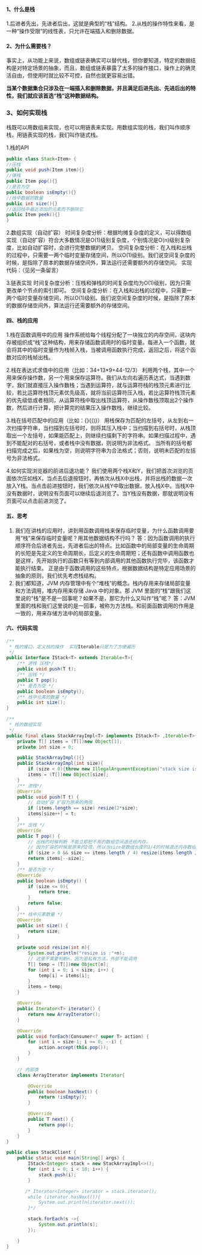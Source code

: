 #### 1、什么是栈

1.后进者先出，先进者后出，这就是典型的“栈”结构。
2.从栈的操作特性来看，是一种“操作受限”的线性表，只允许在端插入和删除数据。

#### 2、为什么需要栈？

事实上，从功能上来说，数组或链表确实可以替代栈，但你要知道，特定的数据结构是对特定场景的抽象，而且，数组或链表暴露了太多的操作接口，操作上的确灵活自由，但使用时就比较不可控，自然也就更容易出错。

**当某个数据集合只涉及在一端插入和删除数据，并且满足后进先出、先进后出的特性，我们就应该首选“栈”这种数据结构。**

### 3、如何实现栈

栈既可以用数组来实现，也可以用链表来实现。用数组实现的栈，我们叫作顺序栈，用链表实现的栈，我们叫作链式栈。

1.栈的API

```java
public class Stack<Item> {
//压栈
public void push(Item item){}
//弹栈
public Item pop(){}
//是否为空
public boolean isEmpty(){}
//栈中数据的数量
public int size(){}
//返回栈中最近添加的元素而不删除它
public Item peek(){}
}
```

2.数组实现（自动扩容）
时间复杂度分析：根据均摊复杂度的定义，可以得数组实现（自动扩容）符合大多数情况是O(1)级别复杂度，个别情况是O(n)级别复杂度，比如自动扩容时，会进行完整数据的拷贝。
空间复杂度分析：在入栈和出栈的过程中，只需要一两个临时变量存储空间，所以O(1)级别。我们说空间复杂度的时候，是指除了原本的数据存储空间外，算法运行还需要额外的存储空间。
实现代码：（见另一条留言）

3.链表实现
时间复杂度分析：压栈和弹栈的时间复杂度均为O(1)级别，因为只需更改单个节点的索引即可。
空间复杂度分析：在入栈和出栈的过程中，只需要一两个临时变量存储空间，所以O(1)级别。我们说空间复杂度的时候，是指除了原本的数据存储空间外，算法运行还需要额外的存储空间。

#### 四、栈的应用

1.栈在函数调用中的应用
操作系统给每个线程分配了一块独立的内存空间，这块内存被组织成“栈”这种结构，用来存储函数调用时的临时变量。每进入一个函数，就会将其中的临时变量作为栈帧入栈，当被调用函数执行完成，返回之后，将这个函数对应的栈帧出栈。

2.栈在表达式求值中的应用（比如：34+13*9+44-12/3）
利用两个栈，其中一个用来保存操作数，另一个用来保存运算符。我们从左向右遍历表达式，当遇到数字，我们就直接压入操作数栈；当遇到运算符，就与运算符栈的栈顶元素进行比较，若比运算符栈顶元素优先级高，就将当前运算符压入栈，若比运算符栈顶元素的优先级低或者相同，从运算符栈中取出栈顶运算符，从操作数栈顶取出2个操作数，然后进行计算，把计算完的结果压入操作数栈，继续比较。

3.栈在括号匹配中的应用（比如：{}{[()]()}）
用栈保存为匹配的左括号，从左到右一次扫描字符串，当扫描到左括号时，则将其压入栈中；当扫描到右括号时，从栈顶取出一个左括号，如果能匹配上，则继续扫描剩下的字符串。如果扫描过程中，遇到不能配对的右括号，或者栈中没有数据，则说明为非法格式。
当所有的括号都扫描完成之后，如果栈为空，则说明字符串为合法格式；否则，说明未匹配的左括号为非法格式。

4.如何实现浏览器的前进后退功能？
我们使用两个栈X和Y，我们把首次浏览的页面依次压如栈X，当点击后退按钮时，再依次从栈X中出栈，并将出栈的数据一次放入Y栈。当点击前进按钮时，我们依次从栈Y中取出数据，放入栈X中。当栈X中没有数据时，说明没有页面可以继续后退浏览了。当Y栈没有数据，那就说明没有页面可以点击前进浏览了。

#### 五、思考

1. 我们在讲栈的应用时，讲到用函数调用栈来保存临时变量，为什么函数调用要用“栈”来保存临时变量呢？用其他数据结构不行吗？
答：因为函数调用的执行顺序符合后进者先出，先进者后出的特点。比如函数中的局部变量的生命周期的长短是先定义的生命周期长，后定义的生命周期短；还有函数中调用函数也是这样，先开始执行的函数只有等到内部调用的其他函数执行完毕，该函数才能执行结束。
正是由于函数调用的这些特点，根据数据结构是特定应用场景的抽象的原则，我们优先考虑栈结构。
2. 我们都知道，JVM 内存管理中有个“堆栈”的概念。栈内存用来存储局部变量和方法调用，堆内存用来存储 Java 中的对象。那 JVM 里面的“栈”跟我们这里说的“栈”是不是一回事呢？如果不是，那它为什么又叫作“栈”呢？
    答：JVM里面的栈和我们这里说的是一回事，被称为方法栈。和前面函数调用的作用是一致的，用来存储方法中的局部变量。

#### 六、代码实现

```java
/**
 * 栈的接口，定义栈的操作  实现Iterable只是为了方便遍历
 */
public interface IStack<T> extends Iterable<T>{
    /** 进栈 压栈*/
    public void push(T t);
    /** 出栈 */
    public T pop();
    /** 是否为空 */
    public boolean isEmpty();
    /** 栈中元素的数量 */
    public int size();
}
```

```java
/**
 * 栈的数组实现
 */
public final class StackArrayImpl<T> implements IStack<T> ,Iterable<T>{
    private T[] items = (T[])new Object[1];
    private int size = 0;

    public StackArrayImpl(){}
    public StackArrayImpl(int size){
        if (size < 0){throw new IllegalArgumentException("stack size is error ");}
        items = (T[])new Object[size];
    }
    /** 进栈*/
    @Override
    public void push(T t) {
        // 自动扩容 扩容为原来的两倍
        if (items.length == size) resize(2*size);
        items[size++] = t;
    }
    /** 出栈 */
    @Override
    public T pop() {
        // 出栈的时候判断 不能立即把不用的数组空间退还给内存，
        // 因为扩容的时候是原来的2倍，所以当size是数组长度的1/4的时候退还内存数组长度1/2
        if (size > 0 && size == items.length / 4) resize(items.length / 2);
        return items[--size];
    }
    /** 是否为空 */
    @Override
    public boolean isEmpty() {
        if (size <= 0){
            return true;
        }
        return false;
    }
    /** 栈中元素数量 */
    @Override
    public int size() {
        return size;
    }

    private void resize(int n){
        System.out.println("resize is :"+n);
        // 这里不需要判断n，因为是私有方法，外部不能调用
        T[] temp = (T[])new Object[n];
        for (int i = 0; i < size; i++) {
            temp[i] = items[i];
        }
        items = temp;
    }

    @Override
    public Iterator<T> iterator() {
        return new ArrayIterator();
    }

    @Override
    public void forEach(Consumer<? super T> action) {
        for (int i = size-1; i >= 0; --i) {
            action.accept(this.pop());
        }
    }

    // 内部类
    class ArrayIterator implements Iterator{

        @Override
        public boolean hasNext() {
            return !isEmpty();
        }

        @Override
        public T next() {
            return pop();
        }
    }
}
```

```java
public class StackClient {
    public static void main(String[] args) {
        IStack<Integer> stack = new StackArrayImpl<>();
        for (int i = 0; i < 10; i++) {
            stack.push(i);
        }

       /* Iterator<Integer> iterator = stack.iterator();
        while (iterator.hasNext()){
            System.out.println(iterator.next());
        }*/

        stack.forEach(s ->{
            System.out.println(s);
        });

    }
}

```

